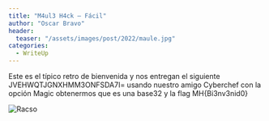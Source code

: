 ```yaml
---
title: "M4ul3 H4ck – Fácil"
author: "Oscar Bravo"
header: 
  teaser: "/assets/images/post/2022/maule.jpg"
categories:
  - WriteUp
---
```


Este es el típico retro de bienvenida y nos entregan el siguiente JVEHWQTJGNXHMM3ONFSDA7I= usando nuestro amigo Cyberchef con la opción Magic obtenermos que es una base32 y la flag MH{Bi3nv3nid0}


![Racso](https://www.hackthebox.com/badge/image/159593)